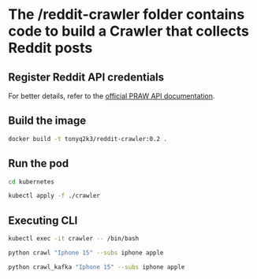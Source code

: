 # The /reddit-crawler folder contains code to build a Crawler that collects Reddit posts

## Register Reddit API credentials
For better details, refer to the [official PRAW API documentation](https://praw.readthedocs.io/en/stable/getting_started/quick_start.html).



## Build the image
```bash
docker build -t tonyq2k3/reddit-crawler:0.2 .
```

## Run the pod
```bash
cd kubernetes

kubectl apply -f ./crawler
```

## Executing CLI
```bash
kubectl exec -it crawler -- /bin/bash

python crawl "Iphone 15" --subs iphone apple

python crawl_kafka "Iphone 15" --subs iphone apple  
```